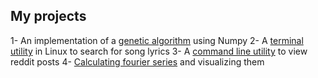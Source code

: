 ## My projects

1- An implementation of a [genetic algorithm](https://github.com/viksit-siddhant/np-gen-alg) using Numpy
2- A [terminal utility](https://github.com/viksit-siddhant/lyrics-puller) in Linux to search for song lyrics
3- A [command line utility](https://github.com/viksit-siddhant/scripts/) to view reddit posts
4- [Calculating fourier series](https://github.com/viksit-siddhant/fourier-series) and visualizing them
